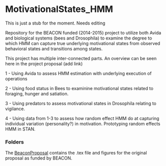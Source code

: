 MotivationalStates_HMM
======================

This is just a stub for the moment. Needs editing

Repository for the BEACON funded (2014-2015) project to utilize both Avida and biological systems (bees and Drosophila) to examine the degree to which HMM can capture true underlying motivational states from observed behavioral states and transitions among states.

This project has multiple inter-connected parts. An overview can be seen here in the project proposal (add link)

1 - Using Avida to assess HMM estimation with underlying execution of operations

2 - Using food status in Bees to examinine motivational states related to foraging, hunger and satiation.

3 - Using predators to assess motivational states in Drosophila relating to vigilance.

4 - Using data from 1-3 to assess how random effect HMM do at capturing individual variation (personality?) in motivation. Prototyping random effects HMM in STAN.


### Folders 
The [BeaconProposal](https://github.com/DworkinLab/MotivationalStates_HMM/tree/master/BeaconProposal) contains the .tex file and figures for the original proposal as funded by BEACON.
